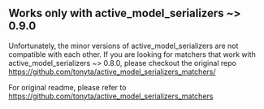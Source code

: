 ## Works only with active_model_serializers ~> 0.9.0

Unfortunately, the minor versions of active_model_serializers are not compatible with each other. If you are looking for matchers that work with active_model_serializers ~> 0.8.0, please checkout the original repo https://github.com/tonyta/active_model_serializers_matchers/

For original readme, please refer to https://github.com/tonyta/active_model_serializers_matchers

